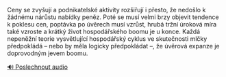 
Ceny se zvyšují a podnikatelské aktivity rozšiřují i přesto, že nedošlo k žádnému nárůstu nabídky peněz. Poté se musí velmi brzy objevit tendence k poklesu cen, poptávka po úvěrech musí vzrůst, hrubá tržní úroková míra také vzroste a krátký život hospodářského boomu je u konce. Každá nepeněžní teorie vysvětlující hospodářský cyklus ve skutečnosti mlčky předpokládá – nebo by měla logicky předpokládat –, že úvěrová expanze je doprovodným jevem boomu.

[🔊 Poslechnout audio](/data/7-paragraphs/audio/chapter_100/para_009-Ceny-se-zvyuj-a-podnikatelsk-aktivity-roziuj.mp3)
